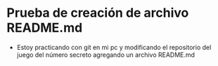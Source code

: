<h1>Prueba de creación de archivo README.md</h1>

- Estoy practicando con git en mi pc y modificando el repositorio del juego del número secreto agregando un archivo README.md